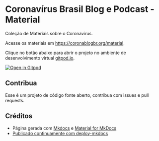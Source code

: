 # Coronavírus Brasil Blog e Podcast - Material

Coleção de Materiais sobre o Coronavírus.

Acesse os materiais em https://coronablogbr.org/material.

Clique no botão abaixo para abrir o projeto no ambiente de desenvolvimento virtual [gitpod.io](https://www.gitpod.io/).

[![Open in Gitpod](https://gitpod.io/button/open-in-gitpod.svg)](https://gitpod-redirect.herokuapp.com/)

## Contribua

Esse é um projeto de código fonte aberto, contribua com issues e pull requests.

## Créditos

- Página gerada com [Mkdocs](https://www.mkdocs.org/) e [Material for MkDocs](https://squidfunk.github.io/mkdocs-material/)
- [Publicado continuamente com deploy-mkdocs](https://github.com/marketplace/actions/deploy-mkdocs)
